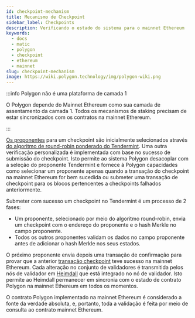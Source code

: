 ```yaml
---
id: checkpoint-mechanism
title: Mecanismo de Checkpoint
sidebar_label: Checkpoints
description: Verificando o estado do sistema para o mainnet Ethereum
keywords:
  - docs
  - matic
  - polygon
  - checkpoint
  - ethereum
  - mainnet
slug: checkpoint-mechanism
image: https://wiki.polygon.technology/img/polygon-wiki.png
---
```


:::info Polygon não é uma plataforma de camada 1

O Polygon depende do Mainnet Ethereum como sua camada de assentamento da camada 1. Todos os mecanismos de staking precisam de estar sincronizados com os contratos na mainnet Ethereum.

:::

[Os proponentes](/docs/maintain/glossary.md#proposer) para um checkpoint são inicialmente selecionados através [do algoritmo de round-robin ponderado do Tendermint](https://docs.tendermint.com/master/spec/consensus/proposer-selection.html). Uma outra verificação personalizada é implementada com base no sucesso de submissão do checkpoint. Isto permite ao sistema Polygon desacoplar com a seleção do proponente Tendermint e fornece à Polygon capacidades como selecionar um proponente apenas quando a transação do checkpoint na mainnet Ethereum for bem sucedida ou submeter uma transação de checkpoint para os blocos pertencentes a checkpoints falhados anteriormente.

Submeter com sucesso um checkpoint no Tendermint é um processo de 2 fases:

* Um proponente, selecionado por meio do algoritmo round-robin, envia um checkpoint com o endereço do proponente e o hash Merkle no campo proponente.
* Todos os outros proponentes validam os dados no campo proponente antes de adicionar o hash Merkle nos seus estados.

O próximo proponente envia depois uma transação de confirmação para provar que a anterior [transação checkpoint](/docs/maintain/glossary.md#checkpoint-transaction) teve sucesso na mainnet Ethereum. Cada alteração no conjunto de validadores é transmitida pelos nós de validador em [Heimdall](/docs/maintain/glossary.md#heimdall) que está integrado no nó de validador. Isto permite ao Heimdall permanecer em sincronia com o estado de contrato Polygon na mainnet Ethereum em todos os momentos.

O contrato Polygon implementado na mainnet Ethereum é considerado a fonte da verdade absoluta, e, portanto, toda a validação é feita por meio de consulta ao contrato mainnet Ethereum.

